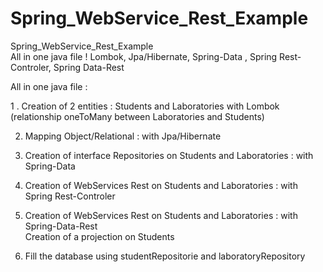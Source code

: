 # Spring_WebService_Rest_Example
Spring_WebService_Rest_Example \
    All in one java file ! Lombok, Jpa/Hibernate, Spring-Data , Spring Rest-Controler, Spring Data-Rest 


All in one java file :

1 . Creation of 2 entities : Students and Laboratories with Lombok \
       (relationship oneToMany between Laboratories and Students)
       
2. Mapping Object/Relational : with Jpa/Hibernate 
       
3. Creation of interface Repositories on Students and Laboratories : with Spring-Data 

4. Creation of WebServices Rest on Students and Laboratories : with Spring Rest-Controler 

5. Creation of WebServices Rest on Students and Laboratories : with Spring-Data-Rest \
   Creation of a projection on Students

6. Fill the database using studentRepositorie and laboratoryRepository
